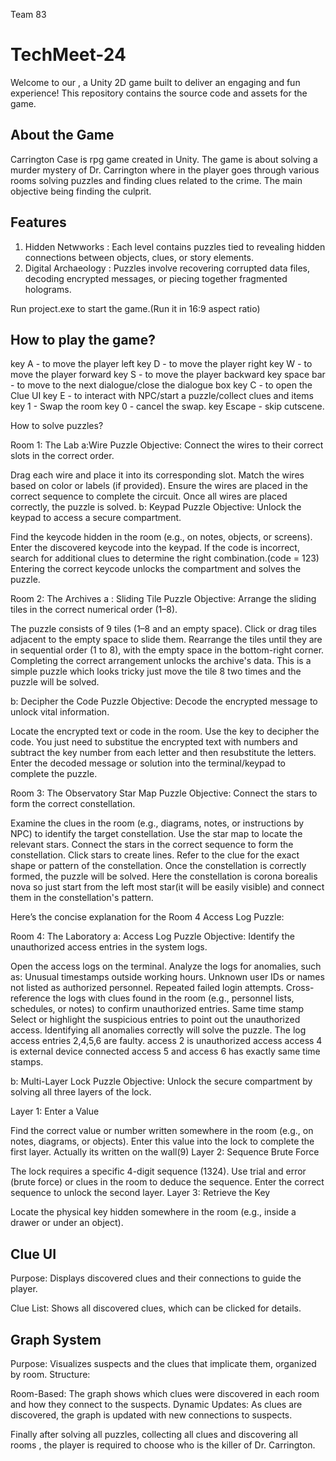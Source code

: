 Team 83

# TechMeet-24

Welcome to our , a Unity 2D game built to deliver an engaging and fun experience! This repository contains the source code and assets for the game.

## About the Game

Carrington Case is rpg game created in Unity. The game is about solving a murder mystery of Dr. Carrington where in the player goes through various rooms solving puzzles and finding clues related to the crime. The main objective being finding the culprit.

## Features

1. Hidden Netwworks : Each level contains puzzles tied to revealing hidden connections between objects, clues, or story elements.
2. Digital Archaeology : Puzzles involve recovering corrupted data files, decoding encrypted messages, or piecing together fragmented holograms.

Run project.exe to start the game.(Run it in 16:9 aspect ratio)

## How to play the game?

key A - to move the player left
key D - to move the player right
key W - to move the player forward
key S - to move the player backward
key space bar - to move to the next dialogue/close the dialogue box
key C - to open the Clue UI
key E - to interact with NPC/start a puzzle/collect clues and items
key 1 - Swap the room
key 0 - cancel the swap.
key Escape - skip cutscene.

How to solve puzzles?

Room 1: The Lab
a:Wire Puzzle
Objective: Connect the wires to their correct slots in the correct order.

Drag each wire and place it into its corresponding slot.
Match the wires based on color or labels (if provided).
Ensure the wires are placed in the correct sequence to complete the circuit.
Once all wires are placed correctly, the puzzle is solved.
b: Keypad Puzzle
Objective: Unlock the keypad to access a secure compartment.

Find the keycode hidden in the room (e.g., on notes, objects, or screens).
Enter the discovered keycode into the keypad.
If the code is incorrect, search for additional clues to determine the right combination.(code = 123)
Entering the correct keycode unlocks the compartment and solves the puzzle.

Room 2: The Archives
a : Sliding Tile Puzzle
Objective: Arrange the sliding tiles in the correct numerical order (1–8).

The puzzle consists of 9 tiles (1–8 and an empty space).
Click or drag tiles adjacent to the empty space to slide them.
Rearrange the tiles until they are in sequential order (1 to 8), with the empty space in the bottom-right corner.
Completing the correct arrangement unlocks the archive's data.
This is a simple puzzle which looks tricky just move the tile 8 two times and the puzzle will be solved.

b: Decipher the Code Puzzle
Objective: Decode the encrypted message to unlock vital information.

Locate the encrypted text or code in the room.
Use the key to decipher the code.
You just need to substitue the encrypted text with numbers and subtract the key number from each letter and then resubstitute the letters.
Enter the decoded message or solution into the terminal/keypad to complete the puzzle.

Room 3: The Observatory
Star Map Puzzle
Objective: Connect the stars to form the correct constellation.

Examine the clues in the room (e.g., diagrams, notes, or instructions by NPC) to identify the target constellation.
Use the star map to locate the relevant stars.
Connect the stars in the correct sequence to form the constellation.
Click stars to create lines.
Refer to the clue for the exact shape or pattern of the constellation.
Once the constellation is correctly formed, the puzzle will be solved.
Here the constellation is corona borealis nova so just start from the left most star(it will be easily visible) and connect them in the constellation's pattern.

Here’s the concise explanation for the Room 4 Access Log Puzzle:

Room 4: The Laboratory
a: Access Log Puzzle
Objective: Identify the unauthorized access entries in the system logs.

Open the access logs on the terminal.
Analyze the logs for anomalies, such as:
Unusual timestamps outside working hours.
Unknown user IDs or names not listed as authorized personnel.
Repeated failed login attempts.
Cross-reference the logs with clues found in the room (e.g., personnel lists, schedules, or notes) to confirm unauthorized entries.
Same time stamp
Select or highlight the suspicious entries to point out the unauthorized access.
Identifying all anomalies correctly will solve the puzzle.
The log access entries 2,4,5,6 are faulty.
access 2 is unauthorized access
access 4 is external device connected
access 5 and access 6 has exactly same time stamps.

b: Multi-Layer Lock Puzzle
Objective: Unlock the secure compartment by solving all three layers of the lock.

Layer 1: Enter a Value

Find the correct value or number written somewhere in the room (e.g., on notes, diagrams, or objects).
Enter this value into the lock to complete the first layer.
Actually its written on the wall(9)
Layer 2: Sequence Brute Force

The lock requires a specific 4-digit sequence (1324).
Use trial and error (brute force) or clues in the room to deduce the sequence.
Enter the correct sequence to unlock the second layer.
Layer 3: Retrieve the Key

Locate the physical key hidden somewhere in the room (e.g., inside a drawer or under an object).

## Clue UI

Purpose: Displays discovered clues and their connections to guide the player.

Clue List: Shows all discovered clues, which can be clicked for details.

## Graph System

Purpose: Visualizes suspects and the clues that implicate them, organized by room.
Structure:

Room-Based: The graph shows which clues were discovered in each room and how they connect to the suspects.
Dynamic Updates: As clues are discovered, the graph is updated with new connections to suspects.

Finally after solving all puzzles, collecting all clues and discovering all rooms , the player is required to choose who is the killer of Dr. Carrington.
